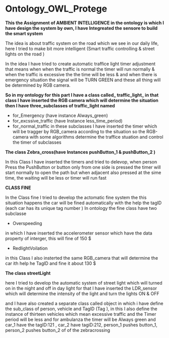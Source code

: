 # Ontology_OWL_Protege
**This the Assignment of AMBIENT INTELLIGENCE in  the ontology is which I have design the system by own, I have Integreated the sensore to build the smart system** 

The idea is about traffic system on the road which we see in our daily life, here I tried to make bit more intelligent (Smart traffic controlling &
 street lights on the road )

In the idea I have tried to create automatic traffice light timer adjustment  that means when when the traffic is normal the timer will run normally 
& when the traffic is excessive the the time will be less & and when there is emergency situation the signal will be TURN GREEN and these all thing will be
determined by RGB camera.

**So in my ontology for  this part I have a class called_ **traffic_light**_ in that class I have inserted the RGB camera which will determine the situation then I have three_subclasses of traffic_light named**
* for_Emergency (have instance Always_green)
* for_excssive_traffic (have Instance less_time_period)
* for_normal_traffic
in these subclasses I have inserted the timer which will be tragger by RGB_camera according to the situation so the RGB-camera with some algorithms determine the traffice stuation and control the timer of subclasses 


**The class Zebra_cross(have Instances pushButton_1 & pushButton_2 )**

In this Class I have inserted the timers and tried to delevop, when person Press the PushButton or button only from one side is pressed the timer will start normally to open the path but when adjacent also pressed at the sime time, the waiting will be less or timer will run fast

**CLASS FINE**

In the Class fine I tried to develop the actomatic fine system the this situation happens the car will be fined automatically with the help the tagID (each car has its unique tag number )
In ontology the fine class have two subclasse

* Overspeeding

in which I have inserted the accelerometer sensor which have the data property of interger, this will fine of 150 $
* RedlightVoilation

in this Class I also insterted the same RGB_camera that will determine the car ith help he TagID and fine it about 130 $

**The class streetLight**
 
here I tried to develop the automatic system  of street light which will turned on in the night and off in day light  for that I have inserted the LDR_sensor which will determine the intensity of the light and turn the lights ON & OFF
	
	
and I have also created a separate class called object in which i have define the  sub_class of person, vehicle and TagID (Tag  ), in this I also define the instance of thirteen vehicles which mean excessive traffic and the Timer period will be less  and for ambulanza the timer will be Always green and  car_1 have the tagID:121 , car_2 have tagiD:212, person_1 pushes button_1, person_2 pushes button_2 of of the zebracrossing
